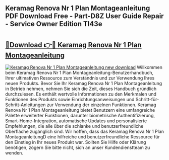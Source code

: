 ## Keramag Renova Nr 1 Plan Montageanleitung PDF Download Free - Part-D8Z User Guide Repair - Service Owner Edition Tl43e

# <h2><a href="http://df6iby.blite.top/?on=Keramag+Renova+Nr+1+Plan+Montageanleitung">🔗Download 👉🔴 Keramag Renova Nr 1 Plan Montageanleitung</a></h2>

[![Keramag Renova Nr 1 Plan Montageanleitung new download](https://i.imgur.com/lujVjoI.png)](http://df6iby.blite.top/?on=Keramag+Renova+Nr+1+Plan+Montageanleitung)
Willkommen beim Keramag Renova Nr 1 Plan Montageanleitung-Benutzerhandbuch, Ihrer ultimativen Ressource zum Verständnis und zur Verwendung Ihres neuen Produkts. Bevor Sie Ihr Keramag Renova Nr 1 Plan Montageanleitung in Betrieb nehmen, nehmen Sie sich die Zeit, dieses Handbuch gründlich durchzulesen. Es enthält wertvolle Informationen zu den Merkmalen und Funktionen des Produkts sowie Einrichtungsanweisungen und Schritt-für-Schritt-Anleitungen zur Verwendung der einzelnen Funktionen. Keramag Renova Nr 1 Plan Montageanleitung bietet Benutzern eine umfangreiche Palette erweiterter Funktionen, darunter biometrische Authentifizierung, Smart-Home-Integration, automatische Updates und personalisierte Empfehlungen, die alle über die schlanke und benutzerfreundliche Oberfläche zugänglich sind. Wir hoffen, dass das Keramag Renova Nr 1 Plan MontageanleitungD eine hilfreiche und benutzerfreundliche Ressource für den Einstieg in Ihr neues Produkt war. Sollten Sie Hilfe oder Klärung benötigen, zögern Sie bitte nicht, sich an unser Kundendienstteam zu wenden.
